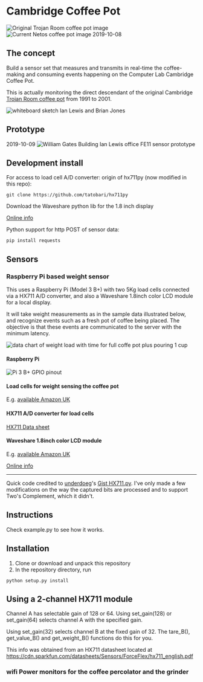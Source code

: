 # Cambridge Coffee Pot

![Original Trojan Room coffee pot image](images/Trojan_Room_coffee_pot_xcoffee.png)
![Current Netos coffee pot image 2019-10-08](images/kitchen.jpg)


## The concept

Build a sensor set that measures and transmits in real-time the coffee-making
and consuming events happening on the Computer Lab Cambridge Coffee Pot.

This is actually monitoring the direct descendant of the original
Cambridge [Trojan Room coffee pot](https://en.wikipedia.org/wiki/Trojan_Room_coffee_pot)
from 1991 to 2001.

![whiteboard sketch Ian Lewis and Brian Jones](images/whiteboard_design.jpg)

## Prototype

2019-10-09
![William Gates Building Ian Lewis office FE11 sensor prototype](images/prototype.jpg)

## Development install

For access to load cell A/D converter: origin of hx711py (now modified in this repo):

```
git clone https://github.com/tatobari/hx711py
```

Download the Waveshare python lib for the 1.8 inch display

[Online info](https://www.waveshare.com/wiki/1.8inch_LCD_Module)

Python support for http POST of sensor data:

```
pip install requests
```

## Sensors

### Raspberry Pi based weight sensor

This uses a Raspberry Pi (Model 3 B+) with two 5Kg load cells connected via
a HX711 A/D converter, and also a Waveshare 1.8inch color LCD module for a
local display.

It will take weight measurements as in the sample data illustrated below, and recognize events
such as a fresh pot of coffee being placed. The objective is that these events are communicated
to the server with the minimum latency.

![data chart of weight load with time for full coffe pot plus pouring 1 cup](data/sample_weights_fill_plus_1_cup.png)

#### Raspberry Pi

![Pi 3 B+ GPIO pinout](images/pi_3_gpio.png)

#### Load cells for weight sensing the coffee pot

E.g. [available Amazon UK](https://www.amazon.co.uk/gp/product/B07GRGT3C3)

#### HX711 A/D converter for load cells

[HX711 Data sheet](hx711/hx711_english.pdf)

#### Waveshare 1.8inch color LCD module

E.g. [available Amazon UK](https://www.amazon.co.uk/Waveshare-1-8inch-LCD-Module/dp/B077YFTMVT)

[Online info](https://www.waveshare.com/wiki/1.8inch_LCD_Module)

----
Quick code credited to [underdoeg](https://github.com/underdoeg/)'s [Gist HX711.py](https://gist.github.com/underdoeg/98a38b54f889fce2b237).
I've only made a few modifications on the way the captured bits are processed and to support Two's Complement, which it didn't.

Instructions
------------
Check example.py to see how it works.

Installation
------------
1. Clone or download and unpack this repository
2. In the repository directory, run
```
python setup.py install
```

Using a 2-channel HX711 module
------------------------------
Channel A has selectable gain of 128 or 64.  Using set_gain(128) or set_gain(64)
selects channel A with the specified gain.

Using set_gain(32) selects channel B at the fixed gain of 32.  The tare_B(),
get_value_B() and get_weight_B() functions do this for you.

This info was obtained from an HX711 datasheet located at
https://cdn.sparkfun.com/datasheets/Sensors/ForceFlex/hx711_english.pdf

### wifi Power monitors for the coffee percolator and the grinder


